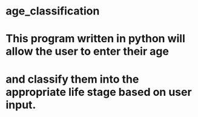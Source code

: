 # age_classification
# This program written in python will allow the user to enter their age
# and classify them into the appropriate life stage based on user input. 
